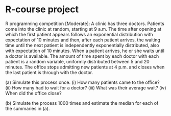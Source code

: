 # R-course project

R programming competition [Moderate]: A clinic has three doctors. Patients come
into the clinic at random, starting at 9 a.m. The time after opening at which the first
patient appears follows an exponential distribution with expectation of 10 minutes and
then, after each patient arrives, the waiting time until the next patient is independently
exponentially distributed, also with expectation of 10 minutes. When a patient arrives,
he or she waits until a doctor is available. The amount of time spent by each doctor
with each patient is a random variable, uniformly distributed between 5 and 20 minutes.
The office stops admitting new patients at 4 p.m. and closes when the last patient is
through with the doctor.

(a) Simulate this process once. (i) How many patients came to the office? (ii) How
many had to wait for a doctor? (iii) What was their average wait? (iv) When did
the office close?

(b) Simulate the process 1000 times and estimate the median for each of the summaries
in (a).

